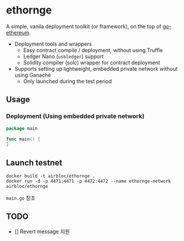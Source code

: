 # ethornge
A simple, vanila deployment toolkit (or framework), on the top of [go-ethereum](https://github.com/ethereum/go-ethereum).

 * Deployment tools and wrappers
     * Easy contract compile / deployment, without using Truffle
     * Ledger Nano (`usbledger`) support
     * Solidity compiler (solc) wrapper for contract deployment
 * Supports setting up lightweight, embedded private network without using Ganache
     * Only launched during the test period

## Usage

### Deployment (Using embedded private network)
```go
package main

func main() {
}
```

## Launch testnet
```
docker build -t airbloc/ethornge .
docker run -d -p 4471:4471 -p 4472:4472 --name ethornge-network airbloc/ethornge
```

`main.go` 참조

## TODO

- [] Revert message 지원
